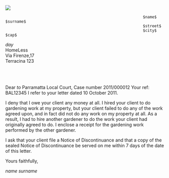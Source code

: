 

![](C:\Users\danie\Documents\diana_app\src\assets\logo.png)


																$name$ $surname$ 
																$street$
																$city$ $cap$


$day$ \
HomeLess \
Via Firenze,17 \
Terracina 123

\
\
\
Dear $to$ 
Parramatta Local Court, Case number 2011/000012
Your ref: BAL12345
I refer to your letter dated 10 October 2011.

I deny that I owe your client any money at all. I hired your client to do gardening work at my property, but your client failed to do any of the work agreed upon, and in fact did not do any work on my property at all. 
As a result, I had to hire another gardener to do the work your client had originally agreed to do. I enclose a receipt for the gardening work performed by the other gardener.​

I ask that your client file a Notice of Discontinuance and that a copy of the sealed Notice of Discontinuance be served on me within 7 days of the date of this letter.

Yours faithfully,

$name$ $surname$


